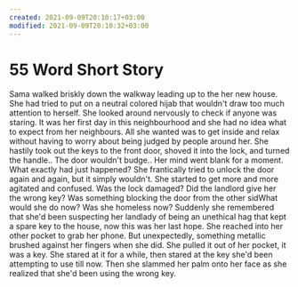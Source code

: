 ```yaml
---
created: 2021-09-09T20:10:17+03:00
modified: 2021-09-09T20:10:32+03:00
---
```


# 55 Word Short Story

Sama walked briskly down the walkway leading up to the her new house. She had tried to put on a neutral colored hijab that wouldn't draw too much attention to herself. She looked around nervously to check if anyone was staring. It was her first day in this neighbourhood and she had no idea what to expect from her neighbours. All she wanted was to get inside and relax without having to worry about being judged by people around her. She hastily took out the keys to the front door, shoved it into the lock, and turned the handle.. The door wouldn't budge.. Her mind went blank for a moment. What exactly had just happened? She frantically tried to unlock the door again and again, but it simply wouldn't. She started to get more and more agitated and confused. Was the lock damaged? Did the landlord give her the wrong key? Was something blocking the door from the other sidWhat would she do now? Was she homeless now? Suddenly she remembered that she'd been suspecting her landlady of being an unethical hag that kept a spare key to the house, now this was her last hope. She reached into her other pocket to grab her phone. But unexpectedly, something metallic brushed against her fingers when she did. She pulled it out of her pocket, it was a key. She stared at it for a while, then stared at the key she'd been attempting to use till now. Then she slammed her palm onto her face as she realized that she'd been using the wrong key.
